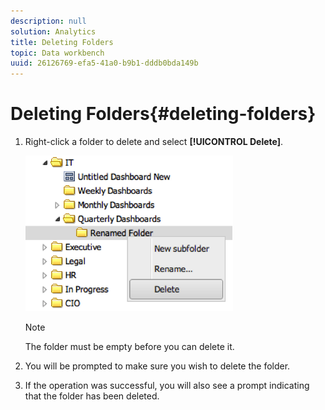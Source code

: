 ```yaml
---
description: null
solution: Analytics
title: Deleting Folders
topic: Data workbench
uuid: 26126769-efa5-41a0-b9b1-dddb0bda149b
---
```


# Deleting Folders{#deleting-folders}

1. Right-click a folder to delete and select **[!UICONTROL Delete]**.

   ![](assets/delete_folder.png)

   >[!NOTE]
   >
   >The folder must be empty before you can delete it.

1. You will be prompted to make sure you wish to delete the folder.
1. If the operation was successful, you will also see a prompt indicating that the folder has been deleted.
